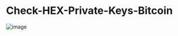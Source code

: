 # Check-HEX-Private-Keys-Bitcoin


![image](https://user-images.githubusercontent.com/88630056/151871266-d14ea877-9720-4a34-a819-f942bd18bda7.png)
